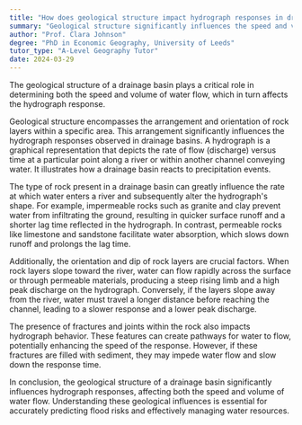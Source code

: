 ```yaml
---
title: "How does geological structure impact hydrograph responses in drainage basins?"
summary: "Geological structure significantly influences the speed and volume of water flow in a drainage basin's hydrograph response."
author: "Prof. Clara Johnson"
degree: "PhD in Economic Geography, University of Leeds"
tutor_type: "A-Level Geography Tutor"
date: 2024-03-29
---
```


The geological structure of a drainage basin plays a critical role in determining both the speed and volume of water flow, which in turn affects the hydrograph response.

Geological structure encompasses the arrangement and orientation of rock layers within a specific area. This arrangement significantly influences the hydrograph responses observed in drainage basins. A hydrograph is a graphical representation that depicts the rate of flow (discharge) versus time at a particular point along a river or within another channel conveying water. It illustrates how a drainage basin reacts to precipitation events.

The type of rock present in a drainage basin can greatly influence the rate at which water enters a river and subsequently alter the hydrograph's shape. For example, impermeable rocks such as granite and clay prevent water from infiltrating the ground, resulting in quicker surface runoff and a shorter lag time reflected in the hydrograph. In contrast, permeable rocks like limestone and sandstone facilitate water absorption, which slows down runoff and prolongs the lag time.

Additionally, the orientation and dip of rock layers are crucial factors. When rock layers slope toward the river, water can flow rapidly across the surface or through permeable materials, producing a steep rising limb and a high peak discharge on the hydrograph. Conversely, if the layers slope away from the river, water must travel a longer distance before reaching the channel, leading to a slower response and a lower peak discharge.

The presence of fractures and joints within the rock also impacts hydrograph behavior. These features can create pathways for water to flow, potentially enhancing the speed of the response. However, if these fractures are filled with sediment, they may impede water flow and slow down the response time.

In conclusion, the geological structure of a drainage basin significantly influences hydrograph responses, affecting both the speed and volume of water flow. Understanding these geological influences is essential for accurately predicting flood risks and effectively managing water resources.
    
